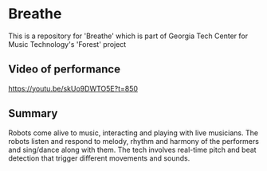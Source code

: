 # Breathe

This is a repository for 'Breathe' which is part of Georgia Tech Center for Music Technology's 'Forest' project

## Video of performance

https://youtu.be/skUo9DWTO5E?t=850

## Summary

Robots come alive to music, interacting and playing with live musicians. 
The robots listen and respond to melody, rhythm and harmony of the performers and sing/dance along with them.
The tech involves real-time pitch and beat detection that trigger different movements and sounds.



